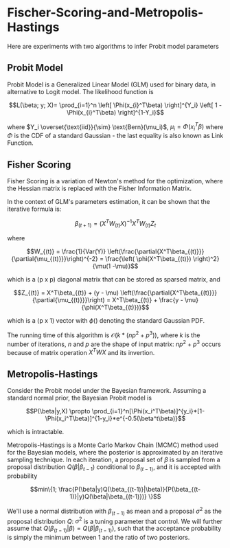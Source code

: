 # Fischer-Scoring-and-Metropolis-Hastings
Here are experiments with two algorithms to infer Probit model parameters

## Probit Model
Probit Model is a Generalized Linear Model (GLM) used for binary data, in alternative to Logit model. The likelihood function is

```math
L(\beta; y; X)= \prod_{i=1}^n \left[ \Phi(x_{i}^T\beta) \right]^{Y_i} \left[ 1 - \Phi(x_{i}^T\beta) \right]^{1-Y_i}
```
where $Y_i \overset{\text{iid}}{\sim} \text{Bern}(\mu_i)$, $\mu_i = \Phi(x_{i}^T\beta)$ where $\Phi$ is the CDF of a standard Gaussian - the last equality is also known as Link Function.


## Fisher Scoring
Fisher Scoring is a variation of Newton's method for the optimization, where the Hessian matrix is replaced with the Fisher Information Matrix.

In the context of GLM's parameters estimation, it can be shown that the iterative formula is:

```math
\beta_{(t+1)} = (X^T W_{(t)} X)^{-1} X^T W_{(t)} Z_{t}
```
where

```math
W_{(t)} = \frac{1}{Var(Y)} \left(\frac{\partial{X^T\beta_{(t)}}}{\partial{\mu_{(t)}}}\right)^{-2} = \frac{\left( \phi(X^T\beta_{(t)}) \right)^2}{\mu(1 -\mu)}
```

which is a (p x p) diagonal matrix that can be stored as sparsed matrix, and


```math
Z_{(t)} = X^T\beta_{(t)} + (y - \mu) \left(\frac{\partial{X^T\beta_{(t)}}}{\partial{\mu_{(t)}}}\right) = X^T\beta_{(t)} + \frac{y - \mu}{\phi(X^T\beta_{(t)})}
```

which is a (p x 1) vector with $\phi()$ denoting the standard Gaussian PDF.

The running time of this algorithm is $\mathcal{O}(k * (np^2 + p^3))$, where $k$ is the number of iterations, $n$ and $p$ are the shape of input matrix: $np^2 + p^3$ occurs because of matrix operation $X^TWX$ and its invertion.


## Metropolis-Hastings
Consider the Probit model under the Bayesian framework. Assuming a standard normal prior, the Bayesian Probit model is

```math
P(\beta|y,X) \propto \prod_{i=1}^n[\Phi(x_i^T\beta)]^{y_i}*[1-\Phi(x_i^T\beta)]^{1-y_i}*e^{-0.5(\beta^t\beta)}
```

which is intractable.

Metropolis-Hastings is a Monte Carlo Markov Chain (MCMC) method used for the Bayesian models, where the posterior is approximated by an iterative sampling technique. In each iteration, a proposal set of $\beta$ is sampled from a proposal distribution $Q(\beta|\beta_{t-1})$ conditional to $\beta_{(t-1)}$, and it is accepted with probability

```math
min\{1; \frac{P(\beta|y)Q(\beta_{(t-1)}|\beta)}{P(\beta_{(t-1)}|y)Q(\beta|\beta_{(t-1)})} \}
```

We'll use a normal distribution with $\beta_{(t-1)}$ as mean and a proposal $\sigma^2$ as the proposal distribution $Q$: $\sigma^2$ is a tuning parameter that control. We will further assume that $Q(\beta_{(t-1)}|\beta) = Q(\beta|\beta_{(t-1)})$, such that the acceptance probability is simply the minimum between 1 and the ratio of two posteriors.



